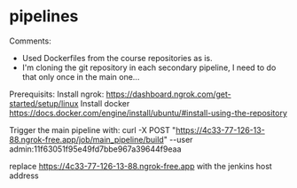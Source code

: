 # pipelines

Comments:
- Used Dockerfiles from the course repositories as is.
- I'm cloning the git repository in each secondary pipeline, 
  I need to do that only once in the main one...

Prerequisits:
Install ngrok: https://dashboard.ngrok.com/get-started/setup/linux
Install docker https://docs.docker.com/engine/install/ubuntu/#install-using-the-repository

Trigger the main pipeline with:
curl -X POST "https://4c33-77-126-13-88.ngrok-free.app/job/main_pipeline/build" --user admin:11f63051f95e49fd7bbe967a39644f9eaa

replace https://4c33-77-126-13-88.ngrok-free.app with the jenkins host address
